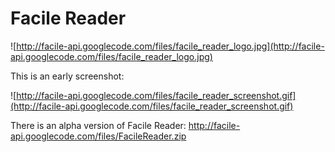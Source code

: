 # Facile Reader #

![http://facile-api.googlecode.com/files/facile_reader_logo.jpg](http://facile-api.googlecode.com/files/facile_reader_logo.jpg)

This is an early screenshot:

![http://facile-api.googlecode.com/files/facile_reader_screenshot.gif](http://facile-api.googlecode.com/files/facile_reader_screenshot.gif)

There is an alpha version of Facile Reader:
http://facile-api.googlecode.com/files/FacileReader.zip